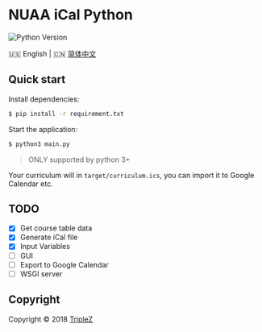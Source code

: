 # NUAA iCal Python

![Python Version](https://img.shields.io/badge/python-3.6-blue.svg)


:us: English | :cn: [简体中文](/README_zh-hans.md)

## Quick start

Install dependencies:

```bash
$ pip install -r requirement.txt
```

Start the application:

```bash
$ python3 main.py
```

> ONLY supported by python 3+

Your curriculum will in `target/curriculum.ics`, you can import it to Google 
Calendar etc.

## TODO

- [x] Get course table data
- [x] Generate iCal file
- [x] Input Variables
- [ ] GUI
- [ ] Export to Google Calendar
- [ ] WSGI server

## Copyright


Copyright &copy; 2018 [TripleZ](https://github.com/Triple-Z)
